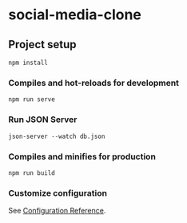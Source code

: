 # social-media-clone

## Project setup
```
npm install
```

### Compiles and hot-reloads for development
```
npm run serve
```

### Run JSON Server
```
json-server --watch db.json
```

### Compiles and minifies for production
```
npm run build
```

### Customize configuration
See [Configuration Reference](https://cli.vuejs.org/config/).
